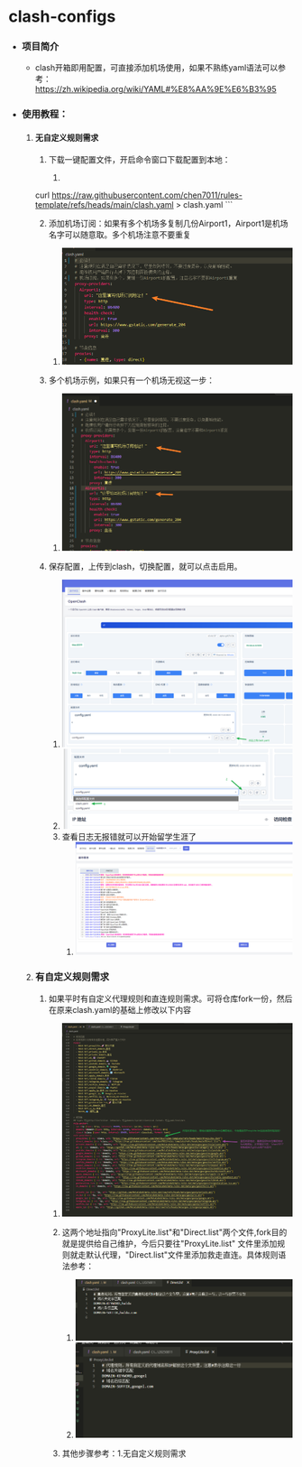 # clash-configs

- ### 项目简介

  - clash开箱即用配置，可直接添加机场使用，如果不熟练yaml语法可以参考： https://zh.wikipedia.org/wiki/YAML#%E8%AA%9E%E6%B3%95 

- ### 使用教程：

  1. #### 无自定义规则需求

     1. 下载一键配置文件，开启命令窗口下载配置到本地：

        1. ```shell
      curl https://raw.githubusercontent.com/chen7011/rules-template/refs/heads/main/clash.yaml > clash.yaml
           ```
  
        2. 添加机场订阅：如果有多个机场多复制几份Airport1，Airport1是机场名字可以随意取。多个机场注意不要重复
      
            1. ![](./images/1.png)
        
        3. 多个机场示例，如果只有一个机场无视这一步：
        
            1. ![](./images/2.png)
        
        4. 保存配置，上传到clash，切换配置，就可以点击启用。
        
            1. ![](./images/3.png)
            2. ![](./images/4.png)
            3. 查看日志无报错就可以开始留学生涯了
                1. ![](./images/5.png)
  
  2. ### **有自定义规则需求**
  
     1. 如果平时有自定义代理规则和直连规则需求。可将仓库fork一份，然后在原来clash.yaml的基础上修改以下内容
  
        1. ![](./images/8.png)
  
        2. 这两个地址指向"ProxyLite.list"和"Direct.list"两个文件,fork目的就是提供给自己维护，今后只要往"ProxyLite.list" 文件里添加规则就走默认代理，"Direct.list"文件里添加救走直连。具体规则语法参考：
  
           [规则语法]: https://wiki.metacubex.one/config/
  
           1. ![](./images/6.png)
           2. ![](./images/7.png)
  
        3. 其他步骤参考：1.无自定义规则需求

